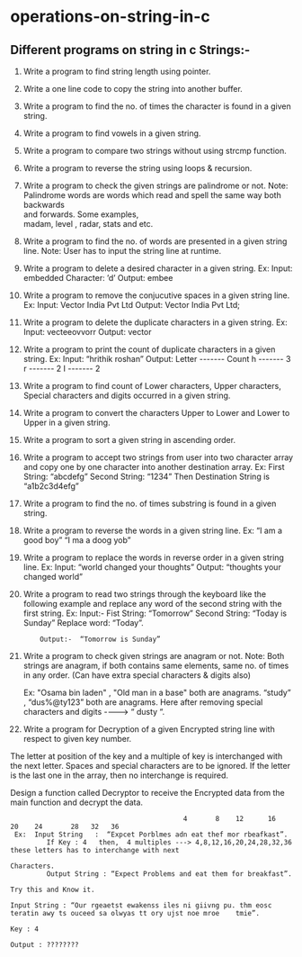 # operations-on-string-in-c
Different programs on string in c
Strings:-
------------------------------------------------------------------------------------------
 
1) Write a program to find string length using pointer.

2) Write a one line code to copy the string into another buffer.
3) Write a program to find the no. of times the character is found in a given string.

4) Write a program to find vowels in a given string.

5) Write a program to compare two strings without using strcmp function.

6) Write a program to reverse the string using loops & recursion.

7)  Write a program to check the given strings are palindrome or not.
     Note: Palindrome words are words which read and spell the same way both backwards  
               and forwards. Some examples,  
               madam, level , radar, stats and etc. 

8) Write a program to find the no. of words are presented in a given string line.
     Note: User has to input the string line at runtime.

9) Write a program to delete a desired character in a given string.
     Ex:  Input: embedded
            Character: ’d’
             Output: embee
             
10) Write a program to remove the conjucutive spaces in a given string line.
       Ex: Input:  Vector        India      Pvt     Ltd
             Output: Vector India Pvt Ltd;

11) Write a program to delete the duplicate characters in a given string.
      Ex: Input: vecteeovvorr
             Output: vector

12) Write a program to print the count of duplicate characters in a given string.
       Ex:  Input: “hrithik roshan”
              Output:  Letter   -------    Count
                               h        -------      3
		      	    	    r         -------      2
                               I         -------      2
13) Write a program to find count of Lower characters, Upper characters, Special characters and digits occurred in a given string.

14) Write a program to convert the characters Upper to Lower and Lower to Upper in a given string.

15) Write a program to sort a given string in ascending order.

16) Write a program to accept two strings from user into two character array and copy one by one character into another destination array.
	Ex:  	 First String: “abcdefg”
                   Second String: “1234”
	 Then Destination String is “a1b2c3d4efg”

17) Write a program to find the no. of times substring is found in a given string.

18) Write a program to reverse the words in a given string line.
       Ex: “I am a good boy”
	  “I ma a doog yob”

19) Write a program to replace the words in reverse order in a given string line.
	Ex:  Input:  “world changed your thoughts”
	       Output:  “thoughts your changed world”

20) Write a program to read two strings through the keyboard like the following example and replace any word of the second string with the first string.
      Ex: Input:-     Fist String: “Tomorrow”
                            Second String: “Today is Sunday”
                             Replace word: “Today”.

            Output:-  “Tomorrow is Sunday”          
     
21) Write a program to check given strings are anagram or not.
      Note: Both strings are anagram, if both contains same elements, same no. of times in any order.
                 (Can have extra special characters & digits also)

      Ex:   "Osama bin laden"  ,  "Old man in a base"  both are anagrams.
	  “study”  , “dus%@ty123” both are anagrams. 
			      Here after removing special characters and digits ----> “ dusty “.

22) Write a program for Decryption of a given Encrypted string line with respect to given key number.

The letter at position of the key and a multiple of key is interchanged with the next letter. Spaces and special characters are to be ignored. If the letter is the last one in the array, then no interchange is required.

Design a function called Decryptor to receive the Encrypted data from the main function and decrypt the data.

                                               4       8    12      16    20    24       28   32   36 
     Ex:  Input String   :  “Expcet Porblmes adn eat thef mor rbeafkast”.
             If Key : 4   then,  4 multiples ---> 4,8,12,16,20,24,28,32,36 these letters has to interchange with next
                                                                   Characters.
             Output String : “Expect Problems and eat them for breakfast”.

    Try this and Know it.

    Input String : “Our rgeaetst ewakenss iles ni giivng pu. thm eosc teratin awy ts ouceed sa olwyas tt ory ujst noe mroe    tmie”.      

    Key : 4

    Output : ????????

